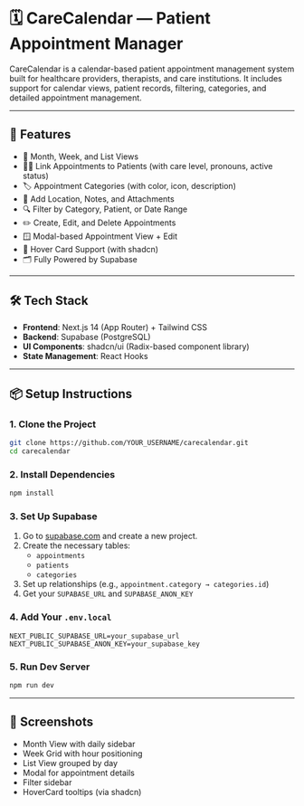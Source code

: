 # 🗓️ CareCalendar — Patient Appointment Manager

CareCalendar is a calendar-based patient appointment management system built for healthcare providers, therapists, and care institutions. It includes support for calendar views, patient records, filtering, categories, and detailed appointment management.

---

## 🚀 Features

- 📅 Month, Week, and List Views
- 🧑‍⚕️ Link Appointments to Patients (with care level, pronouns, active status)
- 🏷️ Appointment Categories (with color, icon, description)
- 📍 Add Location, Notes, and Attachments
- 🔍 Filter by Category, Patient, or Date Range
- ✏️ Create, Edit, and Delete Appointments
- 🪟 Modal-based Appointment View + Edit
- 🧠 Hover Card Support (with shadcn)
- 🗂️ Fully Powered by Supabase

---

## 🛠️ Tech Stack

- **Frontend**: Next.js 14 (App Router) + Tailwind CSS
- **Backend**: Supabase (PostgreSQL)
- **UI Components**: shadcn/ui (Radix-based component library)
- **State Management**: React Hooks

---

## 📦 Setup Instructions

### 1. Clone the Project

```bash
git clone https://github.com/YOUR_USERNAME/carecalendar.git
cd carecalendar
```

### 2. Install Dependencies

```bash
npm install
```

### 3. Set Up Supabase

1. Go to [supabase.com](https://supabase.com) and create a new project.
2. Create the necessary tables:
   - `appointments`
   - `patients`
   - `categories`
3. Set up relationships (e.g., `appointment.category → categories.id`)
4. Get your `SUPABASE_URL` and `SUPABASE_ANON_KEY`

### 4. Add Your `.env.local`

```
NEXT_PUBLIC_SUPABASE_URL=your_supabase_url
NEXT_PUBLIC_SUPABASE_ANON_KEY=your_supabase_key
```

### 5. Run Dev Server

```bash
npm run dev
```

---

## 📸 Screenshots

- Month View with daily sidebar
- Week Grid with hour positioning
- List View grouped by day
- Modal for appointment details
- Filter sidebar
- HoverCard tooltips (via shadcn)
